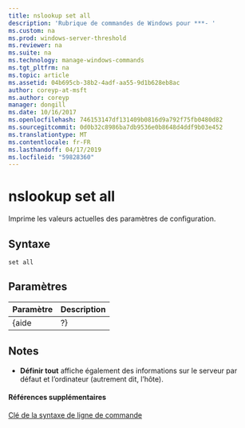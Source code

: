 ```yaml
---
title: nslookup set all
description: 'Rubrique de commandes de Windows pour ***- '
ms.custom: na
ms.prod: windows-server-threshold
ms.reviewer: na
ms.suite: na
ms.technology: manage-windows-commands
ms.tgt_pltfrm: na
ms.topic: article
ms.assetid: 04b695cb-38b2-4adf-aa55-9d1b628eb8ac
author: coreyp-at-msft
ms.author: coreyp
manager: dongill
ms.date: 10/16/2017
ms.openlocfilehash: 746153147df131409b0816d9a792f75fb0480d82
ms.sourcegitcommit: 0d0b32c8986ba7db9536e0b8648d4ddf9b03e452
ms.translationtype: MT
ms.contentlocale: fr-FR
ms.lasthandoff: 04/17/2019
ms.locfileid: "59828360"
---
```

# <a name="nslookup-set-all"></a>nslookup set all



Imprime les valeurs actuelles des paramètres de configuration.

## <a name="syntax"></a>Syntaxe

```
set all 
```

## <a name="parameters"></a>Paramètres

|Paramètre|Description|
|---------|-----------|
|{aide | ?}|Affiche un résumé de **nslookup** sous-commandes.|

## <a name="remarks"></a>Notes

-   **Définir tout** affiche également des informations sur le serveur par défaut et l’ordinateur (autrement dit, l’hôte).

#### <a name="additional-references"></a>Références supplémentaires

[Clé de la syntaxe de ligne de commande](command-line-syntax-key.md)